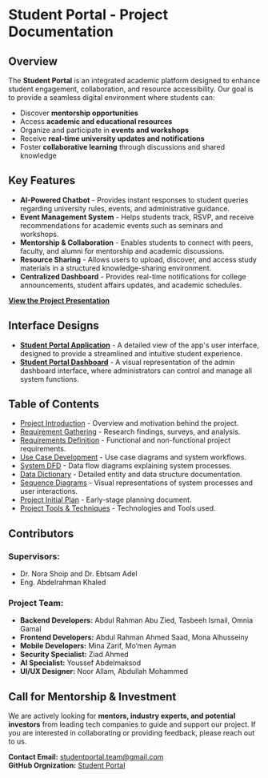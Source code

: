 # Student Portal - Project Documentation

## Overview
The **Student Portal** is an integrated academic platform designed to enhance student engagement, collaboration, and resource accessibility. Our goal is to provide a seamless digital environment where students can:
- Discover **mentorship opportunities**
- Access **academic and educational resources**
- Organize and participate in **events and workshops**
- Receive **real-time university updates and notifications**
- Foster **collaborative learning** through discussions and shared knowledge

## Key Features
- **AI-Powered Chatbot** - Provides instant responses to student queries regarding university rules, events, and administrative guidance.
- **Event Management System** - Helps students track, RSVP, and receive recommendations for academic events such as seminars and workshops.
- **Mentorship & Collaboration** - Enables students to connect with peers, faculty, and alumni for mentorship and academic discussions.
- **Resource Sharing** - Allows users to upload, discover, and access study materials in a structured knowledge-sharing environment.
- **Centralized Dashboard** - Provides real-time notifications for college announcements, student affairs updates, and academic schedules.

**[View the Project Presentation](https://studentportal-grad.github.io/student-portal-docs/presentation.html)**

## Interface Designs
- **[Student Portal Application](https://studentportal-grad.github.io/student-portal-docs/0x10-Design/app_interface.html)** - A detailed view of the app's user interface, designed to provide a streamlined and intuitive student experience.
- **[Student Portal Dashboard](https://studentportal-grad.github.io/student-portal-docs/0x10-Design/website_interface.html)** - A visual representation of the admin dashboard interface, where administrators can control and manage all system functions.

## Table of Contents
- [Project Introduction](https://github.com/StudentPortal-grad/student-portal-docs/tree/main/0x00-Project_Introduction) - Overview and motivation behind the project.
- [Requirement Gathering](https://github.com/StudentPortal-grad/student-portal-docs/tree/main/0x01-Requirement_gathering) - Research findings, surveys, and analysis.
- [Requirements Definition](https://github.com/StudentPortal-grad/student-portal-docs/tree/main/0x02-Requirements_definition) - Functional and non-functional project requirements.
- [Use Case Development](https://github.com/StudentPortal-grad/student-portal-docs/tree/main/0x03-Use_Case_Development) - Use case diagrams and system workflows.
- [System DFD](https://github.com/StudentPortal-grad/student-portal-docs/tree/main/0x05-System_DFD) - Data flow diagrams explaining system processes.
- [Data Dictionary](https://github.com/StudentPortal-grad/student-portal-docs/tree/main/0x07-Data_dictionary) - Detailed entity and data structure documentation.
- [Sequence Diagrams](https://github.com/StudentPortal-grad/student-portal-docs/tree/main/0x09-Sequence_Diagrams) - Visual representations of system processes and user interactions.
- [Project Initial Plan](https://github.com/StudentPortal-grad/student-portal-docs/blob/main/Initial_Plan.pdf) - Early-stage planning document.
- [Project Tools & Techniques](https://github.com/StudentPortal-grad/student-portal-docs/blob/main/Project_Tools_Technologies.pdf) - Technologies and Tools used.

## Contributors
### **Supervisors:**
- Dr. Nora Shoip and Dr. Ebtsam Adel
- Eng. Abdelrahman Khaled 

### **Project Team:**
- **Backend Developers:** Abdul Rahman Abu Zied, Tasbeeh Ismail, Omnia Gamal
- **Frontend Developers:** Abdul Rahman Ahmed Saad, Mona Alhusseiny
- **Mobile Developers:** Mina Zarif, Mo’men Ayman
- **Security Specialist:** Ziad Ahmed
- **AI Specialist:** Youssef Abdelmaksod
- **UI/UX Designer:** Noor Allam, Abdullah Mohammed

## Call for Mentorship & Investment
We are actively looking for **mentors, industry experts, and potential investors** from leading tech companies to guide and support our project. If you are interested in collaborating or providing feedback, please reach out to us.

**Contact Email:** studentportal.team@gmail.com <br>
**GitHub Orgnization:** [Student Portal](https://github.com/StudentPortal-grad/)
